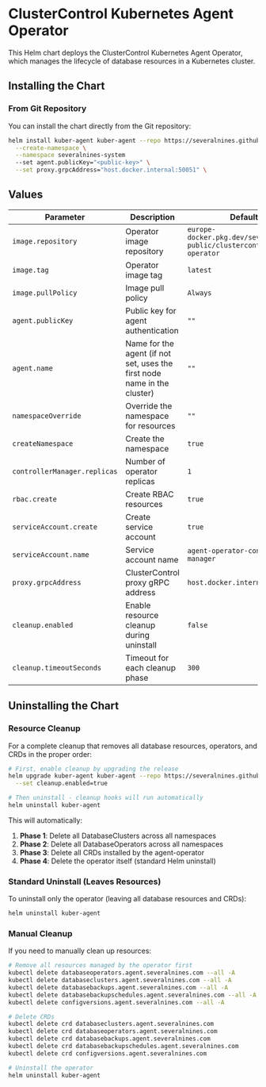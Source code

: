 # ClusterControl Kubernetes Agent Operator


This Helm chart deploys the ClusterControl Kubernetes Agent Operator, which manages the lifecycle of database resources in a Kubernetes cluster.


## Installing the Chart

### From Git Repository

You can install the chart directly from the Git repository:

```bash
helm install kuber-agent kuber-agent --repo https://severalnines.github.io/helm-charts/ \
  --create-namespace \
  --namespace severalnines-system
  --set agent.publicKey="<public-key>" \
  --set proxy.grpcAddress="host.docker.internal:50051" \
```

## Values

| Parameter | Description | Default |
|-----------|-------------|---------|
| `image.repository` | Operator image repository | `europe-docker.pkg.dev/severalnines-public/clustercontrol/agent-operator` |
| `image.tag` | Operator image tag | `latest` |
| `image.pullPolicy` | Image pull policy | `Always` |
| `agent.publicKey` | Public key for agent authentication | `""` |
| `agent.name` | Name for the agent (if not set, uses the first node name in the cluster) | `""` |
| `namespaceOverride` | Override the namespace for resources | `""` |
| `createNamespace` | Create the namespace | `true` |
| `controllerManager.replicas` | Number of operator replicas | `1` |
| `rbac.create` | Create RBAC resources | `true` |
| `serviceAccount.create` | Create service account | `true` |
| `serviceAccount.name` | Service account name | `agent-operator-controller-manager` |
| `proxy.grpcAddress` | ClusterControl proxy gRPC address | `host.docker.internal:50051` |
| `cleanup.enabled` | Enable resource cleanup during uninstall | `false` |
| `cleanup.timeoutSeconds` | Timeout for each cleanup phase | `300` |

## Uninstalling the Chart

### Resource Cleanup

For a complete cleanup that removes all database resources, operators, and CRDs in the proper order:

```bash
# First, enable cleanup by upgrading the release
helm upgrade kuber-agent kuber-agent --repo https://severalnines.github.io/helm-charts/ \
  --set cleanup.enabled=true

# Then uninstall - cleanup hooks will run automatically
helm uninstall kuber-agent
```

This will automatically:
1. **Phase 1**: Delete all DatabaseClusters across all namespaces
2. **Phase 2**: Delete all DatabaseOperators across all namespaces  
3. **Phase 3**: Delete all CRDs installed by the agent-operator
4. **Phase 4**: Delete the operator itself (standard Helm uninstall)

### Standard Uninstall (Leaves Resources)

To uninstall only the operator (leaving all database resources and CRDs):

```bash
helm uninstall kuber-agent
```

### Manual Cleanup

If you need to manually clean up resources:

```bash
# Remove all resources managed by the operator first
kubectl delete databaseoperators.agent.severalnines.com --all -A
kubectl delete databaseclusters.agent.severalnines.com --all -A
kubectl delete databasebackups.agent.severalnines.com --all -A
kubectl delete databasebackupschedules.agent.severalnines.com --all -A
kubectl delete configversions.agent.severalnines.com --all -A

# Delete CRDs
kubectl delete crd databaseclusters.agent.severalnines.com
kubectl delete crd databaseoperators.agent.severalnines.com
kubectl delete crd databasebackups.agent.severalnines.com
kubectl delete crd databasebackupschedules.agent.severalnines.com
kubectl delete crd configversions.agent.severalnines.com

# Uninstall the operator
helm uninstall kuber-agent
```

